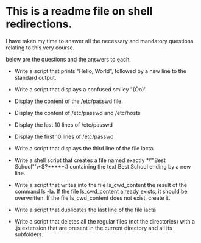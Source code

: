 # This is a readme file on shell redirections.


I have taken my time to answer all the necessary and mandatory questions relating to this very course.

below are the questions and the answers to each.

* Write a script that prints “Hello, World”, followed by a new line to the standard output.

* Write a script that displays a confused smiley "(Ôo)'

* Display the content of the /etc/passwd file.

* Display the content of /etc/passwd and /etc/hosts

* Display the last 10 lines of /etc/passwd

* Display the first 10 lines of /etc/passwd

* Write a script that displays the third line of the file iacta.

* Write a shell script that creates a file named exactly \*\\'"Best School"\'\\*$\?\*\*\*\*\*:) containing the text Best School ending by a new line.

* Write a script that writes into the file ls_cwd_content the result of the command ls -la. If the file ls_cwd_content already exists, it should be overwritten. If the file ls_cwd_content does not exist, create it.

* Write a script that duplicates the last line of the file iacta

* Write a script that deletes all the regular files (not the directories) with a .js extension that are present in the current directory and all its subfolders. 
